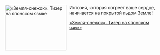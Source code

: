 <!--2025-07-24 23:00:09-->
<div class="yb">
  <div class="rss kino_kino"><a href="https://www.kino-teatr.ru/video/51575/" title="«Земля-снежок». Тизер на японском языке"><img src="https://www.kino-teatr.ru/video/5/7/51575/poster.jpg" width="196" height="147" align="left" hspace="5" style="margin: 0px 10px 0px 5px" alt="«Земля-снежок». Тизер на японском языке"/></a>История, которая согреет ваше сердце, начинается на покрытой льдом Земле&#33; <p class="titl"><a href="https://www.kino-teatr.ru/video/51575/">«Земля-снежок». Тизер на японском языке</a></p></div>
</div>
